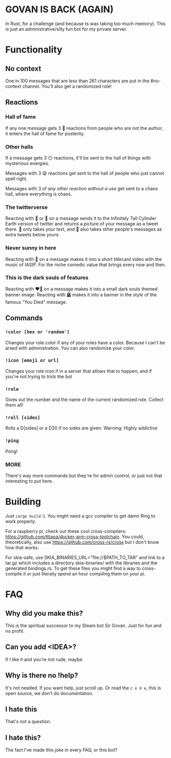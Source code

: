 # GOVAN IS BACK (AGAIN)
In Rust, for a challenge (and because ts was taking too much memory). This is just an administrative/silly fun bot for my private server.

# Functionality
## No context
One in 100 messages that are less than 261 characters are put in the #no-context channel. You'll also get a randomized role!

## Reactions

### Hall of fame
If any one message gets 3 📌 reactions from people who are not the author, it enters the hall of fame for posterity. 

### Other halls
If a message gets 3 😶 reactions, it'll be sent to the hall of things with mysterious energies. 

Messages with 3 😩 reactions get sent to the hall of people who just cannot spell right.

Messages with 3 of _any other reaction without a use_ get sent to a chaos hall, where everything is chaos.

### The twitterverse
Reacting with 🔁 or 🔂 on a message sends it to the Infinitely Tall Cylinder Earth version of twitter and returns a picture of your message as a tweet there.
🔂 only takes your text, and 🔁 also takes other people's messages as extra tweets below yours.

### Never sunny in here
Reacting with 🎻 on a message makes it into a short titlecard video with the music of IASIP. For the niche comedic value that brings every now and then.

### This is the dark souls of features
Reacting with ❤️‍🔥 on a message makes it into a small dark souls themed banner image. Reacting with 🪦 makes it into a banner in the style of the famous "You Died" message. 

## Commands
### `!color [hex or 'random']`
Changes your role color if any of your roles have a color. Because I can't be arsed with administration. You can also randomize your color.

### `!icon [emoji or url]`
Changes your role icon if in a server that allows that to happen, and if you're not trying to trick the bot

### `!role`
Gives out the number and the name of the current randomized role. Collect them all!

### `!roll [sides]`
Rolls a D[sides] or a D20 if no sides are given. Warning: Highly addictive

### `!ping`
Pong!

### MORE
There's way more commands but they're for admin control, or just not that interesting to put here.

# Building
Just `cargo build` :). You might need a gcc compiler to get damn Ring to work properly. 

For a raspberry pi, check out these cool cross-compilers: https://github.com/tttapa/docker-arm-cross-toolchain. You could, theoretically, also use https://github.com/cross-rs/cross but I don't know how that works.

For skia-safe, use SKIA_BINARIES_URL="file://$PATH_TO_TAR" and link to a tar.gz which includes a directory skia-binaries/ with the libraries and the generated bindings.rs. To get these files you might find a way to cross-compile it or just literally spend an hour compiling them on your pi.

# FAQ

## Why did you make this?
This is the spiritual successor to my Steam bot Sir Govan. Just for fun and no profit.

## Can you add \<IDEA>?
If I like it and you're not rude, maybe.

## Why is there no !help?
It's not needed. If you want help, just scroll up. Or read the ` c o d e `, this is open source, we don't do documentation. 

## I hate this
That's not a question.

## I hate this?
The fact I've made this joke in every FAQ, or this bot?

